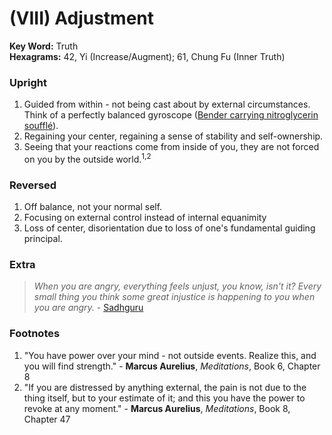 # (VIII) Adjustment

**Key Word:** Truth  
**Hexagrams:** 42, Yi (Increase/Augment); 61, Chung Fu (Inner Truth)



### Upright

1) Guided from within - not being cast about by external circumstances. Think of a perfectly balanced gyroscope ([Bender carrying nitroglycerin soufflé](https://www.youtube.com/watch?v=7ztF8lqZjHI)).
2) Regaining your center, regaining a sense of stability and self-ownership.
3) Seeing that your reactions come from inside of you, they are not forced on you by the outside world.<sup>1,2</sup>



### Reversed

1) Off balance, not your normal self.
2) Focusing on external control instead of internal equanimity
3) Loss of center, disorientation due to loss of one's fundamental guiding principal.



### Extra

>*When you are angry, everything feels unjust, you know, isn't it? Every small thing you think some great injustice is happening to you when you are angry.* - [Sadhguru](https://www.youtube.com/watch?v=wv-aai4rw5I&t=411s)



### Footnotes

1. "You have power over your mind - not outside events. Realize this, and you will find strength." - **Marcus Aurelius**, *Meditations*, Book 6, Chapter 8
2. "If you are distressed by anything external, the pain is not due to the thing itself, but to your estimate of it; and this you have the power to revoke at any moment." - **Marcus Aurelius**, *Meditations*, Book 8, Chapter 47


